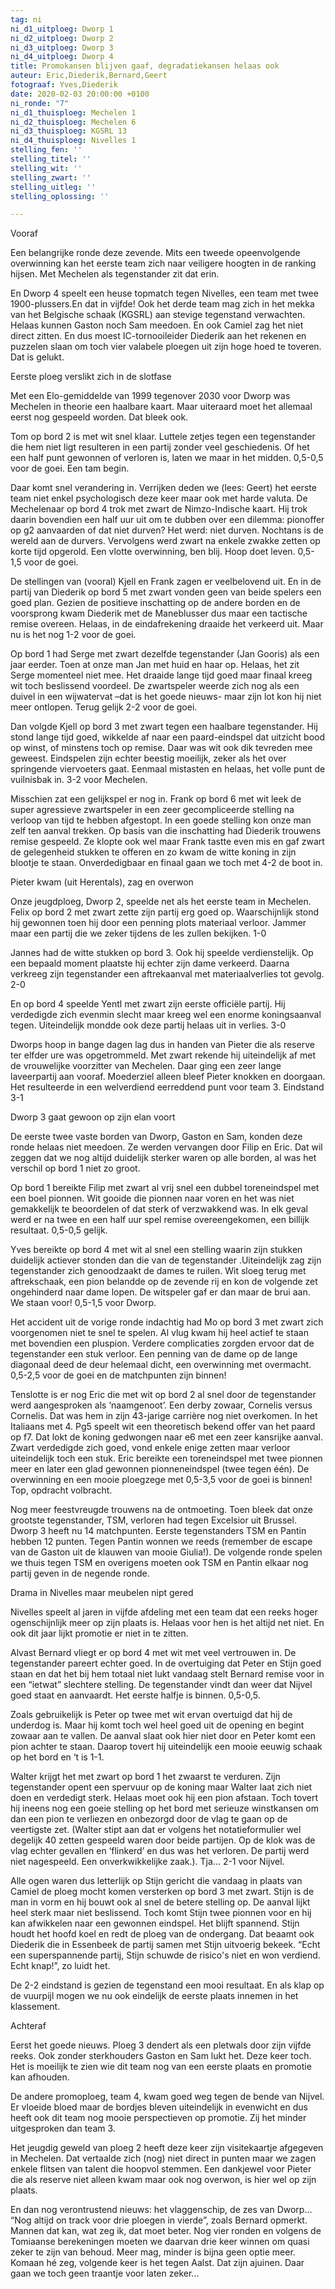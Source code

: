 ```yaml
---
tag: ni
ni_d1_uitploeg: Dworp 1
ni_d2_uitploeg: Dworp 2
ni_d3_uitploeg: Dworp 3
ni_d4_uitploeg: Dworp 4
title: Promokansen blijven gaaf, degradatiekansen helaas ook
auteur: Eric,Diederik,Bernard,Geert
fotograaf: Yves,Diederik
date: 2020-02-03 20:00:00 +0100
ni_ronde: "7"
ni_d1_thuisploeg: Mechelen 1
ni_d2_thuisploeg: Mechelen 6
ni_d3_thuisploeg: KGSRL 13
ni_d4_thuisploeg: Nivelles 1
stelling_fen: ''
stelling_titel: ''
stelling_wit: ''
stelling_zwart: ''
stelling_uitleg: ''
stelling_oplossing: ''

---
```

Vooraf  
  
Een belangrijke ronde deze zevende. Mits een tweede opeenvolgende overwinning kan het eerste team zich naar veiligere hoogten in de ranking hijsen. Met Mechelen als tegenstander zit dat erin.  
  
En Dworp 4 speelt een heuse topmatch tegen Nivelles, een team met twee 1900-plussers.En dat in vijfde! Ook het derde team mag zich in het mekka van het Belgische schaak (KGSRL) aan stevige tegenstand verwachten. Helaas kunnen Gaston noch Sam meedoen. En ook Camiel zag het niet direct zitten. En dus moest IC-tornooileider Diederik aan het rekenen en puzzelen slaan om toch vier valabele ploegen uit zijn hoge hoed te toveren. Dat is gelukt.  
  
Eerste ploeg verslikt zich in de slotfase  
  
Met een Elo-gemiddelde van 1999 tegenover 2030 voor Dworp was Mechelen in theorie een haalbare kaart. Maar uiteraard moet het allemaal eerst nog gespeeld worden. Dat bleek ook.  
  
Tom op bord 2 is met wit snel klaar. Luttele zetjes tegen een tegenstander die hem niet ligt resulteren in een partij zonder veel geschiedenis. Of het een half punt gewonnen of verloren is, laten we maar in het midden. 0,5-0,5 voor de goei. Een tam begin.  
  
Daar komt snel verandering in. Verrijken deden we (lees: Geert) het eerste team niet enkel psychologisch deze keer maar ook met harde valuta. De Mechelenaar op bord 4 trok met zwart de Nimzo-Indische kaart. Hij trok daarin bovendien een half uur uit om te dubben over een dilemma: pionoffer op g2 aanvaarden of dat niet durven? Het werd: niet durven. Nochtans is de wereld aan de durvers. Vervolgens werd zwart na enkele zwakke zetten op korte tijd opgerold. Een vlotte overwinning, ben blij. Hoop doet leven. 0,5-1,5 voor de goei.  
  
De stellingen van (vooral) Kjell en Frank zagen er veelbelovend uit. En in de partij van Diederik op bord 5 met zwart vonden geen van beide spelers een goed plan. Gezien de positieve inschatting op de andere borden en de voorsprong kwam Diederik met de Maneblusser dus maar een tactische remise overeen. Helaas, in de eindafrekening draaide het verkeerd uit. Maar nu is het nog 1-2 voor de goei.  
  
Op bord 1 had Serge met zwart dezelfde tegenstander (Jan Gooris) als een jaar eerder. Toen at onze man Jan met huid en haar op. Helaas, het zit Serge momenteel niet mee. Het draaide lange tijd goed maar finaal kreeg wit toch beslissend voordeel. De zwartspeler weerde zich nog als een duivel in een wijwatervat –dat is het goede nieuws- maar zijn lot kon hij niet meer ontlopen. Terug gelijk 2-2 voor de goei.  
  
Dan volgde Kjell op bord 3 met zwart tegen een haalbare tegenstander. Hij stond lange tijd goed, wikkelde af naar een paard-eindspel dat uitzicht bood op winst, of minstens toch op remise. Daar was wit ook dik tevreden mee geweest. Eindspelen zijn echter beestig moeilijk, zeker als het over springende viervoeters gaat. Eenmaal mistasten en helaas, het volle punt de vuilnisbak in. 3-2 voor Mechelen.  
  
Misschien zat een gelijkspel er nog in. Frank op bord 6 met wit leek de super agressieve zwartspeler in een zeer gecompliceerde stelling na verloop van tijd te hebben afgestopt. In een goede stelling kon onze man zelf ten aanval trekken. Op basis van die inschatting had Diederik trouwens remise gespeeld. Ze klopte ook wel maar Frank tastte even mis en gaf zwart de gelegenheid stukken te offeren en zo kwam de witte koning in zijn blootje te staan. Onverdedigbaar en finaal gaan we toch met 4-2 de boot in.  
  
Pieter kwam (uit Herentals), zag en overwon  
  
Onze jeugdploeg, Dworp 2, speelde net als het eerste team in Mechelen. Felix op bord 2 met zwart zette zijn partij erg goed op. Waarschijnlijk stond hij gewonnen toen hij door een penning plots materiaal verloor. Jammer maar een partij die we zeker tijdens de les zullen bekijken. 1-0  
  
Jannes had de witte stukken op bord 3. Ook hij speelde verdienstelijk. Op een bepaald moment plaatste hij echter zijn dame verkeerd. Daarna verkreeg zijn tegenstander een aftrekaanval met materiaalverlies tot gevolg. 2-0  
  
En op bord 4 speelde Yentl met zwart zijn eerste officiële partij. Hij verdedigde zich evenmin slecht maar kreeg wel een enorme koningsaanval tegen. Uiteindelijk mondde ook deze partij helaas uit in verlies. 3-0  
  
Dworps hoop in bange dagen lag dus in handen van Pieter die als reserve ter elfder ure was opgetrommeld. Met zwart rekende hij uiteindelijk af met de vrouwelijke voorzitter van Mechelen. Daar ging een zeer lange laveerpartij aan vooraf. Moederziel alleen bleef Pieter knokken en doorgaan. Het resulteerde in een welverdiend eerreddend punt voor team 3. Eindstand 3-1  
  
Dworp 3 gaat gewoon op zijn elan voort  
  
De eerste twee vaste borden van Dworp, Gaston en Sam, konden deze ronde helaas niet meedoen. Ze werden vervangen door Filip en Eric. Dat wil zeggen dat we nog altijd duidelijk sterker waren op alle borden, al was het verschil op bord 1 niet zo groot.  
  
Op bord 1 bereikte Filip met zwart al vrij snel een dubbel toreneindspel met een boel pionnen. Wit gooide die pionnen naar voren en het was niet gemakkelijk te beoordelen of dat sterk of verzwakkend was. In elk geval werd er na twee en een half uur spel remise overeengekomen, een billijk resultaat. 0,5-0,5 gelijk.  
  
Yves bereikte op bord 4 met wit al snel een stelling waarin zijn stukken duidelijk actiever stonden dan die van de tegenstander .Uiteindelijk zag zijn tegenstander zich genoodzaakt de dames te ruilen. Wit sloeg terug met aftrekschaak, een pion belandde op de zevende rij en kon de volgende zet ongehinderd naar dame lopen. De witspeler gaf er dan maar de brui aan. We staan voor! 0,5-1,5 voor Dworp.  
  
Het accident uit de vorige ronde indachtig had Mo op bord 3 met zwart zich voorgenomen niet te snel te spelen. Al vlug kwam hij heel actief te staan met bovendien een pluspion. Verdere complicaties zorgden ervoor dat de tegenstander een stuk verloor. Een penning van de dame op de lange diagonaal deed de deur helemaal dicht, een overwinning met overmacht. 0,5-2,5 voor de goei en de matchpunten zijn binnen!  
  
Tenslotte is er nog Eric die met wit op bord 2 al snel door de tegenstander werd aangesproken als ‘naamgenoot’.  Een derby zowaar, Cornelis versus Cornelis. Dat was hem in zijn 43-jarige carrière nog niet overkomen. In het Italiaans met 4. Pg5 speelt wit een theoretisch bekend offer van het paard op f7. Dat lokt de koning gedwongen naar e6 met een zeer kansrijke aanval. Zwart verdedigde zich goed, vond enkele enige zetten maar verloor uiteindelijk toch een stuk. Eric bereikte een toreneindspel met twee pionnen meer en later een glad gewonnen pionneneindspel (twee tegen één). De overwinning en een mooie ploegzege met 0,5-3,5 voor de goei is binnen! Top, opdracht volbracht.  
  
Nog meer feestvreugde trouwens na de ontmoeting. Toen bleek dat onze grootste tegenstander, TSM, verloren had tegen Excelsior uit Brussel. Dworp 3 heeft nu 14 matchpunten. Eerste tegenstanders TSM en Pantin hebben 12 punten. Tegen Pantin wonnen we reeds (remember de escape van de Gaston uit de klauwen van mooie Giulia!). De volgende ronde spelen we thuis tegen TSM en overigens moeten ook TSM en Pantin elkaar nog partij geven in de negende ronde.  
  
Drama in Nivelles maar meubelen nipt gered  
  
Nivelles speelt al jaren in vijfde afdeling met een team dat een reeks hoger ogenschijnlijk meer op zijn plaats is. Helaas voor hen is het altijd net niet. En ook dit jaar lijkt promotie er niet in te zitten.  
  
Alvast Bernard vliegt er op bord 4 met wit met veel vertrouwen in. De tegenstander pareert echter goed. In de overtuiging dat Peter en Stijn goed staan en dat het bij hem totaal niet lukt vandaag stelt Bernard remise voor in een “ietwat” slechtere stelling. De tegenstander vindt dan weer dat Nijvel goed staat en aanvaardt. Het eerste halfje is binnen. 0,5-0,5.  
  
Zoals gebruikelijk is Peter op twee met wit ervan overtuigd dat hij de underdog is. Maar hij komt toch wel heel goed uit de opening en begint zowaar aan te vallen. De aanval slaat ook hier niet door en Peter komt een pion achter te staan. Daarop tovert hij uiteindelijk een mooie eeuwig schaak op het bord en ‘t is 1-1.  
  
Walter krijgt het met zwart op bord 1 het zwaarst te verduren. Zijn tegenstander opent een spervuur op de koning maar Walter laat zich niet doen en verdedigt sterk. Helaas moet ook hij een pion afstaan. Toch tovert hij ineens nog een goeie stelling op het bord met serieuze winstkansen om dan een pion te verliezen en onbezorgd door de vlag te gaan op de veertigste zet. (Walter stipt aan dat er volgens het notatieformulier wel degelijk 40 zetten gespeeld waren door beide partijen. Op de klok was de vlag echter gevallen en ‘flinkerd’ en dus was het verloren. De partij werd niet nagespeeld. Een onverkwikkelijke zaak.). Tja... 2-1 voor Nijvel.  
  
Alle ogen waren dus letterlijk op Stijn gericht die vandaag in plaats van Camiel de ploeg mocht komen versterken op bord 3 met zwart. Stijn is de man in vorm en hij bouwt ook al snel de betere stelling op. De aanval lijkt heel sterk maar niet beslissend. Toch komt Stijn twee pionnen voor en hij kan afwikkelen naar een gewonnen eindspel. Het blijft spannend. Stijn houdt het hoofd koel en redt de ploeg van de ondergang. Dat beaamt ook Diederik die in Essenbeek de partij samen met Stijn uitvoerig bekeek. “Echt een superspannende partij, Stijn schuwde de risico's niet en won verdiend. Echt knap!”, zo luidt het.  
  
De 2-2 eindstand is gezien de tegenstand een mooi resultaat. En als klap op de vuurpijl mogen we nu ook eindelijk de eerste plaats innemen in het klassement.  
  
Achteraf  
  
Eerst het goede nieuws. Ploeg 3 dendert als een pletwals door zijn vijfde reeks. Ook zonder sterkhouders Gaston en Sam lukt het. Deze keer toch. Het is moeilijk te zien wie dit team nog van een eerste plaats en promotie kan afhouden.  
  
De andere promoploeg, team 4, kwam goed weg tegen de bende van Nijvel. Er vloeide bloed maar de bordjes bleven uiteindelijk in evenwicht en dus heeft ook dit team nog mooie perspectieven op promotie. Zij het minder uitgesproken dan team 3.  
  
Het jeugdig geweld van ploeg 2 heeft deze keer zijn visitekaartje afgegeven in Mechelen. Dat vertaalde zich (nog) niet direct in punten maar we zagen enkele flitsen van talent die hoopvol stemmen. Een dankjewel voor Pieter die als reserve niet alleen kwam maar ook nog overwon, is hier wel op zijn plaats.  
  
En dan nog verontrustend nieuws: het vlaggenschip, de zes van Dworp... “Nog altijd on track voor drie ploegen in vierde”, zoals Bernard opmerkt. Mannen dat kan, wat zeg ik, dat moet beter. Nog vier ronden en volgens de Tomiaanse berekeningen moeten we daarvan drie keer winnen om quasi zeker te zijn van behoud. Meer mag, minder is bijna geen optie meer. Komaan hé zeg, volgende keer is het tegen Aalst. Dat zijn ajuinen. Daar gaan we toch geen traantje voor laten zeker...